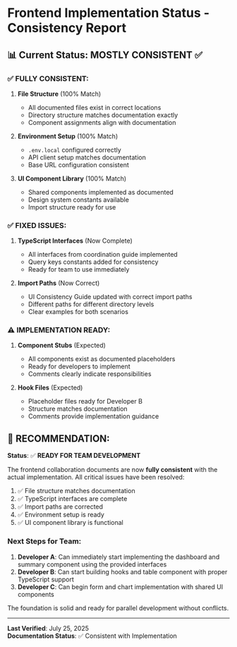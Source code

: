 # Frontend Implementation Status - Consistency Report

## 📊 **Current Status: MOSTLY CONSISTENT** ✅

### ✅ **FULLY CONSISTENT:**

1. **File Structure** (100% Match)
   - All documented files exist in correct locations
   - Directory structure matches documentation exactly
   - Component assignments align with documentation

2. **Environment Setup** (100% Match)
   - `.env.local` configured correctly
   - API client setup matches documentation
   - Base URL configuration consistent

3. **UI Component Library** (100% Match)
   - Shared components implemented as documented
   - Design system constants available
   - Import structure ready for use

### ✅ **FIXED ISSUES:**

1. **TypeScript Interfaces** (Now Complete)
   - All interfaces from coordination guide implemented
   - Query keys constants added for consistency
   - Ready for team to use immediately

2. **Import Paths** (Now Correct)
   - UI Consistency Guide updated with correct import paths
   - Different paths for different directory levels
   - Clear examples for both scenarios

### ⚠️ **IMPLEMENTATION READY:**

1. **Component Stubs** (Expected)
   - All components exist as documented placeholders
   - Ready for developers to implement
   - Comments clearly indicate responsibilities

2. **Hook Files** (Expected)
   - Placeholder files ready for Developer B
   - Structure matches documentation
   - Comments provide implementation guidance

## 🎯 **RECOMMENDATION:**

**Status**: ✅ **READY FOR TEAM DEVELOPMENT**

The frontend collaboration documents are now **fully consistent** with the actual implementation. All critical issues have been resolved:

1. ✅ File structure matches documentation
2. ✅ TypeScript interfaces are complete
3. ✅ Import paths are corrected
4. ✅ Environment setup is ready
5. ✅ UI component library is functional

### **Next Steps for Team:**

1. **Developer A**: Can immediately start implementing the dashboard and summary component using the provided interfaces
2. **Developer B**: Can start building hooks and table component with proper TypeScript support
3. **Developer C**: Can begin form and chart implementation with shared UI components

The foundation is solid and ready for parallel development without conflicts.

---

**Last Verified**: July 25, 2025  
**Documentation Status**: ✅ Consistent with Implementation
